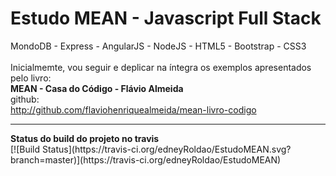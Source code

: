 # Estudo MEAN - Javascript Full Stack 
MondoDB - Express - AngularJS - NodeJS - HTML5 - Bootstrap - CSS3
<br/>
<br/>
Inicialmemte, vou seguir e deplicar na íntegra os exemplos apresentados pelo livro:
<br/>
<b>MEAN - Casa do Código - Flávio Almeida</b>
<br/>
github:<br/> 
http://github.com/flaviohenriquealmeida/mean-livro-codigo

<hr/>
<b>Status do build do projeto no travis</b>
<br/>
[![Build Status](https://travis-ci.org/edneyRoldao/EstudoMEAN.svg?branch=master)](https://travis-ci.org/edneyRoldao/EstudoMEAN)


